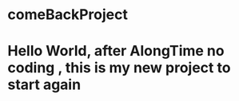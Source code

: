 # comeBackProject

# Hello World, after AlongTime no coding , this is my new project to start again

